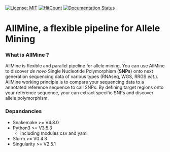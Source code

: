 [![License: MIT](https://img.shields.io/badge/License-MIT-yellow.svg)](https://opensource.org/licenses/MIT)     [![HitCount](http://hits.dwyl.io/tbersez/Allmine.svg)](http://hits.dwyl.io/tbersez/Allmine) [![Documentation Status](https://readthedocs.org/projects/allmine/badge/?version=latest)](https://allmine.readthedocs.io/en/latest/?badge=latest)
# AllMine, a flexible pipeline for Allele Mining
### What is AllMine ?
AllMine is flexible and parallel pipeline for allele mining. You can use AllMine to discover *de novo* Single Nucleotide Polymorphism (**SNPs**) onto next generation sequencing data of various types (RNAseq, WGS, RRGS *ect.*). AllMine working principle is to compare your sequencing data to a annotated reference sequence to call SNPs. By defining target regions onto your reference sequence, your can extract specific SNPs and discover allele polymorphism. 
### Depandancies
* Snakemake >= V4.8.0
* Python3 >= V3.5.3
    * including modules csv and yaml
* Slurm >= V0.4.3
* Singularity >= V2.5.1
